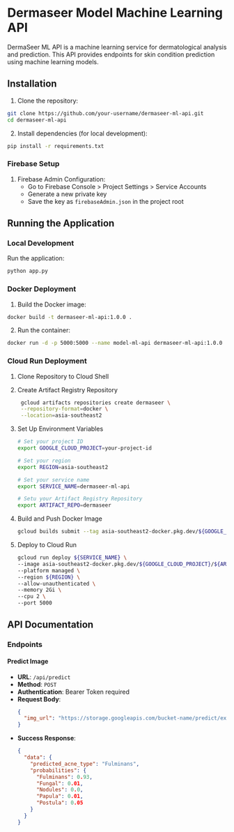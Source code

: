 # Dermaseer Model Machine Learning API

DermaSeer ML API is a machine learning service for dermatological analysis and prediction. This API provides endpoints for skin condition prediction using machine learning models.

## Installation

1. Clone the repository:

```bash
git clone https://github.com/your-username/dermaseer-ml-api.git
cd dermaseer-ml-api
```

2. Install dependencies (for local development):

```bash
pip install -r requirements.txt
```

### Firebase Setup

1. Firebase Admin Configuration:
   - Go to Firebase Console > Project Settings > Service Accounts
   - Generate a new private key
   - Save the key as `firebaseAdmin.json` in the project root

## Running the Application

### Local Development

Run the application:

```bash
python app.py
```

### Docker Deployment

1. Build the Docker image:

```bash
docker build -t dermaseer-ml-api:1.0.0 .
```

2. Run the container:

```bash
docker run -d -p 5000:5000 --name model-ml-api dermaseer-ml-api:1.0.0
```

### Cloud Run Deployment

1. Clone Repository to Cloud Shell

2. Create Artifact Registry Repository

   ```bash
    gcloud artifacts repositories create dermaseer \
    --repository-format=docker \
    --location=asia-southeast2
   ```

3. Set Up Environment Variables

   ```bash
   # Set your project ID
   export GOOGLE_CLOUD_PROJECT=your-project-id

   # Set your region
   export REGION=asia-southeast2

   # Set your service name
   export SERVICE_NAME=dermaseer-ml-api

   # Setu your Artifact Registry Repository
   export ARTIFACT_REPO=dermaseer
   ```

4. Build and Push Docker Image

   ```bash
   gcloud builds submit --tag asia-southeast2-docker.pkg.dev/${GOOGLE_CLOUD_PROJECT}/${ARTIFACT_REPO}/dermaseer-api:1.0.0
   ```

5. Deploy to Cloud Run
   ```bash
   gcloud run deploy ${SERVICE_NAME} \
   --image asia-southeast2-docker.pkg.dev/${GOOGLE_CLOUD_PROJECT}/${ARTIFACT_REPO}/dermaseer-ml-api:1.0.0 \
   --platform managed \
   --region ${REGION} \
   --allow-unauthenticated \
   --memory 2Gi \
   --cpu 2 \
   --port 5000
   ```

## API Documentation

### Endpoints

#### Predict Image

- **URL**: `/api/predict`
- **Method**: `POST`
- **Authentication**: Bearer Token required
- **Request Body**:
  ```json
  {
    "img_url": "https://storage.googleapis.com/bucket-name/predict/example-image.jpeg"
  }
  ```
- **Success Response**:
  ```json
  {
    "data": {
      "predicted_acne_type": "Fulminans",
      "probabilities": {
        "Fulminans": 0.93,
        "Fungal": 0.01,
        "Nodules": 0.0,
        "Papula": 0.01,
        "Postula": 0.05
      }
    }
  }
  ```
